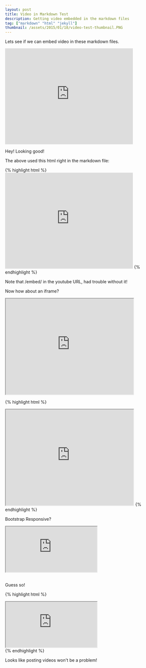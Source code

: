 ```yaml
---
layout: post
title: Video in Markdown Test
description: Getting video embedded in the markdown files
tag: ["markdown" "html" "jekyll"]
thumbnail: /assets/2015/01/18/video-test-thumbnail.PNG
---
```


Lets see if we can embed video in these markdown files.

<embed width="420" height="315" src="https://www.youtube.com/embed/id4I8V8uH_M">

Hey! Looking good!

The above used this html right in the markdown file:

{% highlight html %}
<embed width="420" height="315" src="https://www.youtube.com/embed/id4I8V8uH_M">
{% endhighlight %}

Note that /embed/ in the youtube URL, had trouble without it!

Now how about an iframe?

<iframe width="420" height="315" src="https://www.youtube.com/embed/8brg6CSZgG8"></iframe>

{% highlight html %}
<iframe width="420" height="315" src="https://www.youtube.com/embed/8brg6CSZgG8"></iframe>
{% endhighlight %}


Bootstrap Responsive?

<div class="embed-responsive embed-responsive-16by9">
 	<iframe class="embed-responsive-item" src="https://www.youtube.com/embed/8brg6CSZgG8"></iframe>
</div>
<br>

Guess so!

{% highlight html %}
<div class="embed-responsive embed-responsive-16by9">
<iframe class="embed-responsive-item" src="https://www.youtube.com/embed/8brg6CSZgG8">
</iframe>
</div>
{% endhighlight %}

Looks like posting videos won't be a problem!
